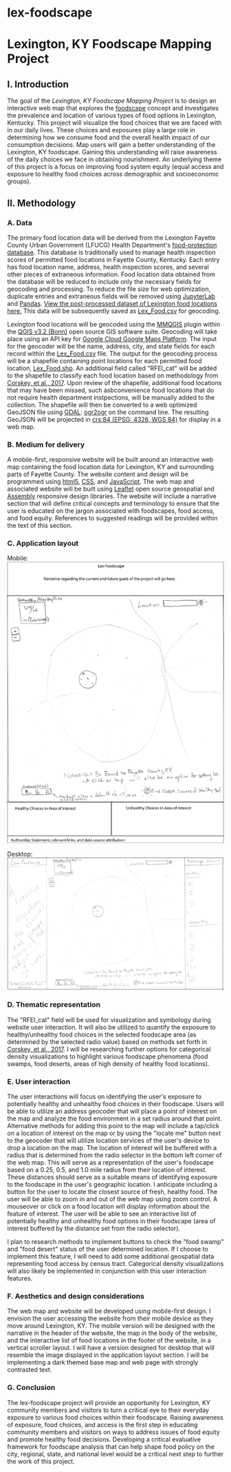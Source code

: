 # lex-foodscape
# Lexington, KY Foodscape Mapping Project

## I. Introduction
The goal of the *Lexington, KY Foodscape Mapping Project* is to design an interactive web map that explores the [foodscape](https://journals.sagepub.com/doi/pdf/10.1177/1536504214545754) concept and investigates the prevalence and location of various types of food options in Lexington, Kentucky. This project will visualize the food choices that we are faced with in our daily lives. These choices and exposures play a large role in determining how we consume food and the overall health impact of our consumption decisions. Map users will gain a better understanding of the Lexington, KY foodscape. Gaining this understanding will raise awareness of the daily choices we face in obtaining nourishment. An underlying theme of this project is a focus on improving food system equity (equal access and exposure to healthy food choices across demographic and socioeconomic groups). 

## II. Methodology
     
### A. Data
The primary food location data will be derived from the Lexington Fayette County Urban Government (LFUCG) Health Department's [food-protection database](https://lexingtonhealthdepartment.org/food-protection/). This database is traditionally used to manage health inspection scores of permitted food locations in Fayette County, Kentucky. Each entry has food location name, address, health inspection scores, and several other pieces of extraneous information. Food location data obtained from the database will be reduced to include only the necessary fields for geocoding and processing. To reduce the file size for web optimization, duplicate entries and extraneous fields will be removed using [JupyterLab](https://github.com/jupyterlab/jupyterlab) and [Pandas](https://pandas.pydata.org/). [View the post-processed dataset of Lexington food locations here.](https://github.com/ljmoser83/lex-foodscape/blob/master/data/food_locs_fayette.xlsx) This data will be subsequently saved as [Lex_Food.csv](https://github.com/ljmoser83/lex-foodscape/blob/master/data/Lex_Food/Lex_Food.csv) for geocoding.

Lexington food locations will be geocoded using the [MMQGIS](http://michaelminn.com/linux/mmqgis/) plugin within the [QGIS v3.2 (Bonn)](https://www.qgis.org/en/site/) open source GIS software suite. Geocoding will take place using an API key for [Google Cloud Google Maps Platform](https://cloud.google.com/maps-platform/). The input for the geocoder will be the name, address, city, and state fields for each record within the [Lex_Food.csv](https://github.com/ljmoser83/lex-foodscape/blob/master/data/Lex_Food/Lex_Food.csv) file. The output for the geocoding process will be a shapefile containing point locations for each permitted food location, [Lex_Food.shp](https://github.com/ljmoser83/lex-foodscape/tree/master/data/Lex_Food). An additional field called "RFEI_cat" will be added to the shapefile to classify each food location based on methodology from [Corskey, et al., 2017](https://www.ncbi.nlm.nih.gov/pmc/articles/PMC5708005/pdf/ijerph-14-01366.pdf). Upon review of the shapefile, additional food locations that may have been missed, such asbconvenience food locations that do not require health department instpections, will be manually added to the collection. The shapefile will then be converted to a web optimized GeoJSON file using [GDAL](https://www.gdal.org/): [ogr2ogr](https://www.gdal.org/ogr2ogr.html) on the command line. The resulting GeoJSON will be projected in [crs:84 (EPSG: 4326, WGS 84)](https://epsg.io/4326) for display in a web map. 

### B. Medium for delivery
A mobile-first, responsive website will be built around an interactive web map containing the food location data for Lexington, KY and surrounding parts of Fayette County. The website content and design will be programmed using [html5](https://developer.mozilla.org/en-US/docs/Web/Guide/HTML/HTML5), [CSS](https://developer.mozilla.org/en-US/docs/Web/CSS/Reference), and [JavaScript](https://developer.mozilla.org/bm/docs/Web/JavaScript). The web map and associated website will be built using [Leaflet](https://leafletjs.com/) open source geospatial and [Assembly](https://labs.mapbox.com/assembly/) responsive design libraries. The website will include a narrative section that will define critical concepts and terminology to ensure that the user is educated on the jargon associated with foodscapes, food access, and food equity. References to suggested readings will be provided within the text of this section.

### C. Application layout
Mobile:
![Mobile Deign Sketch](https://github.com/ljmoser83/lex-foodscape/blob/master/images/mobile.png)

Desktop:
![Desktop Design Sketch](https://github.com/ljmoser83/lex-foodscape/blob/master/images/lex-foodscape-concept.png)

### D. Thematic representation

The "RFEI_cat" field will be used for visualization and symbology during website user interaction. It will also be utilized to quantify the exposure to healthy/unhealthy food choices in the selected foodscape area (as determined by the selected radio value) based on methods set forth in [Corskey, et al., 2017](https://www.ncbi.nlm.nih.gov/pmc/articles/PMC5708005/pdf/ijerph-14-01366.pdf). I will be researching further options for categorical density visualizations to highlight various foodscape phenomena (food swamps, food deserts, areas of high density of healthy food locations).

### E. User interaction

The user interactions will focus on identifying the user's exposure to potentially healthy and unhealthy food choices in their foodscape. Users will be able to utilize an address geocoder that will place a point of interest on the map and analyze the food environment in a set radius around that point. Alternative methods for adding this point to the map will include a tap/click on a location of interest on the map or by using the "locate me" button next to the geocoder that will utilize location services of the user's device to drop a location on the map. The location of interest will be buffered with a radius that is determined from the radio selector in the bottom left corner of the web map. This will serve as a representation of the user's foodscape based on a 0.25, 0.5, and 1.0 mile radius from their location of interest. These distances should serve as a suitable means of identifying exposure to the foodscape in the user's geographic location. I anticipate including a button for the user to locate the closest source of fresh, healthy food. The user will be able to zoom in and out of the web map using zoom control. A mouseover or click on a food location will display information about the feature of interest. The user will be able to see an interactive list of potentially healthy and unhealthy food options in their foodscape (area of interest buffered by the distance set from the radio selector).

I plan to research methods to implement buttons to check the "food swamp" and "food desert" status of the user determined location. If I choose to implement this feature, I will need to add some additional geospatial data representing food access by census tract. Categorical density visualizations will also likely be implemented in conjunction with this user interaction features.

### F. Aesthetics and design considerations

The web map and website will be developed using mobile-first design. I envision the user accessing the website from their mobile device as they move around Lexington, KY.  The mobile version will be designed with the narrative in the header of the website, the map in the body of the website, and the interactive list of food locations in the footer of the website, in a vertical scroller layout. I will have a version designed for desktop that will resemble the image displayed in the application layout section. I will be implementing a dark themed base map and web page with strongly contrasted text. 

### G. Conclusion

The lex-foodscape project will provide an opportunity for Lexington, KY community members and visitors to turn a critical eye to their everyday exposure to various food choices within their foodscape. Raising awareness of exposure, food choices, and access is the first step in educating community members and visitors on ways to address issues of food equity and promote healthy food decisions. Developing a critical evaluative framework for foodscape analysis that can help shape food policy on the city, regional, state, and national level would be a critical next step to further the work of this project. 